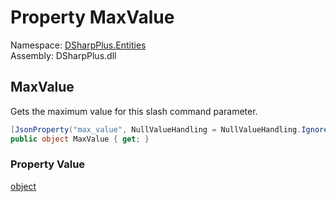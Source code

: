 # Property MaxValue

Namespace: [DSharpPlus.Entities](DSharpPlus.Entities.md)  
Assembly: DSharpPlus.dll

## <a id="DSharpPlus_Entities_DiscordApplicationCommandOption_MaxValue"></a>MaxValue

Gets the maximum value for this slash command parameter.

```csharp
[JsonProperty("max_value", NullValueHandling = NullValueHandling.Ignore)]
public object MaxValue { get; }
```

### Property Value

[object](https://learn.microsoft.com/dotnet/api/system.object)

